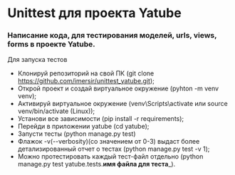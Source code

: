 # Unittest для проекта Yatube
### Написание кода, для тестирования моделей, urls, views, forms в проекте Yatube.
Для запуска тестов
- Клонируй репозиторий на свой ПК (git clone https://github.com/imersir/unittest_yatube.git);
- Открой проект и создай виртуальное окружение (pyhton -m venv venv);
- Активируй виртуальное окружение (venv\Scripts\activate или source venv/bin/activate (Linux));
- Установи все зависимости (pip install -r requirements);
- Перейди в приложении yatube (cd yatube);
- Запусти тесты (python manage.py test)
- Флажок -v(--verbosity)(со значением от 0-3) выдаст более детализированный отчет о тестах (python manage.py test -v 1);
- Можно протестировать каждый тест-файл отдельно (python manage.py test yatube.tests.__имя файла для теста___).
